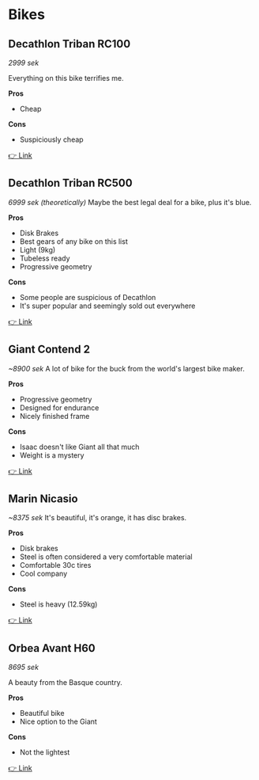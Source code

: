 # Bikes 


## Decathlon Triban RC100
_2999 sek_

Everything on this bike terrifies me. 

__Pros__
- Cheap 

__Cons__
- Suspiciously cheap 

[👉 Link](https://www.decathlon.se/landsvagscykel-rc100-orange-id_8545771.html)

## Decathlon Triban RC500 
_6999 sek (theoretically)_
Maybe the best legal deal for a bike, plus it's blue. 

__Pros__  
- Disk Brakes
- Best gears of any bike on this list 
- Light (9kg)
- Tubeless ready 
- Progressive geometry

__Cons__
- Some people are suspicious of Decathlon 
- It's super popular and seemingly sold out everywhere 

[👉 Link](https://www.decathlon.se/landsvagscykel-triban-rc500-id_8518726.html)

## Giant Contend 2 
_~8900 sek_
A lot of bike for the buck from the world's largest bike maker. 

__Pros__
- Progressive geometry 
- Designed for endurance 
- Nicely finished frame

__Cons__
- Isaac doesn't like Giant all that much 
- Weight is a mystery

[👉 Link](https://www.giant-bicycles.com/se/contend-3-2020)

## Marin Nicasio 
_~8375 sek_
It's beautiful, it's orange, it has disc brakes.   

__Pros__  
- Disk brakes 
- Steel is often considered a very comfortable material 
- Comfortable 30c tires 
- Cool company 

__Cons__
- Steel is heavy (12.59kg)

[👉 Link](https://www.bikester.se/marin-nicasio-M124108.html?vgid=G878934&cgid=36901)


## Orbea Avant H60
_8695 sek_

A beauty from the Basque country. 

__Pros__
- Beautiful bike
- Nice option to the Giant 

__Cons__
- Not the lightest 

[👉 Link](https://www.bikester.se/orbea-avant-h60-M756593.html?vgid=G1042589&cgid=36901)